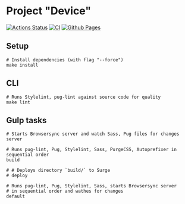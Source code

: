 # Project "Device"
[![Actions Status](https://github.com/Teihden/device/workflows/hexlet-check/badge.svg)](https://github.com/Teihden/device/actions)
[![CI](https://github.com/Teihden/device/actions/workflows/CI.yml/badge.svg)](https://github.com/Teihden/device/actions/workflows/CI.yml)
[![Github Pages](https://github.com/Teihden/device/actions/workflows/github-pages.yml/badge.svg)](https://github.com/Teihden/device/actions/workflows/github-pages.yml)

<!-- ## Deployment to Surge
https://hex-chat.surge.sh -->

## Setup

```shell
# Install dependencies (with flag "--force")
make install
```

## CLI

```shell
# Runs Stylelint, pug-lint against source code for quality
make lint
```

## Gulp tasks

```shell
# Starts Browsersync server and watch Sass, Pug files for changes
server

# Runs pug-lint, Pug, Stylelint, Sass, PurgeCSS, Autoprefixer in sequential order
build

# # Deploys directory `build/` to Surge
# deploy

# Runs pug-lint, Pug, Stylelint, Sass, starts Browsersync server
# in sequential order and wathes for changes
default
```

